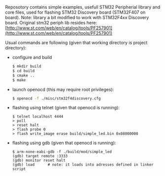 Reposotory contains simple examples, usefull STM32 Peripherial library and core files, 
used for flashing STM32 Discovery board (STM32F407 on board).
Note: library a bit modified to work with STM32F4xx Discovery board. Original stm32 periph lib resides here:
[http://www.st.com/web/en/catalog/tools/PF257901](http://www.st.com/web/en/catalog/tools/PF257901)

Usual commands are following (given that working directory is project directory):

- configure and build
    ```bash
    $ mkdir build
    $ cd build
    $ cmake ..
    $ make
    ```

- launch openocd (this may require root privileges):
    ```bash
    $ openocd -f ./misc/stm32f4discovery.cfg
    ```

- flashing using telnet (given that openocd is running):
    ```
    $ telnet localhost 4444
    > poll
    > reset halt
    > flash probe 0
    > flash write_image erase build/simple_led.bin 0x08000000
    ```

- flashing using gdb (given that openocd is running):
    ```
    $ arm-none-eabi-gdb -f ./build/mod/simple_led
    (gdb) target remote :3333
    (gdb) monitor reset halt
    (gdb) load		# note: it loads into adresses defined in linker script
    ```


